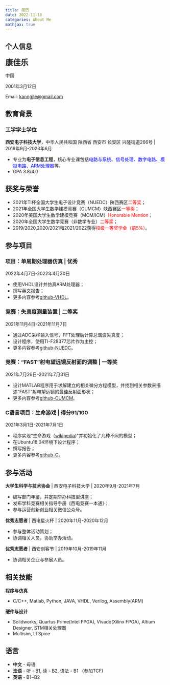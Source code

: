 ```yaml
---
title: 简历
date: 2022-11-18
categories: About Me
mathjax: true
---
```


## 个人信息

<font size="5"><b>康佳乐</b></font>

中国

2001年3月12日

Email: <a href="mailto:kanngjle@gmail.com">kanngjle@gmail.com</a>

## 教育背景

### 工学学士学位
**西安电子科技大学**，中华人民共和国 陕西省 西安市 长安区 兴隆街道266号 | 2019年9月-2023年6月

- 专业为**电子信息工程**，核心专业课包括<span style="color:blue;">电路与系统、信号处理、数字电路、模拟电路、ARM处理器</span>等。
- GPA 3.8/4.0

## 获奖与荣誉

- 2021年TI杯全国大学生电子设计竞赛（NUEDC）陕西赛区<span style="color:red;">二等奖</span>；
- 2021年全国大学生数学建模竞赛（CUMCM）陕西赛区<span style="color:red;">一等奖</span>；
- 2020年美国大学生数学建模竞赛（MCM/ICM）<span style="color:red;">Honorable Mention</span>；
- 2020年全国大学生数学竞赛（非数学专业）<span style="color:red;">二等奖</span>；
- 2019/2020,2020/2021和2021/2022获得<span style="color:red;">校级一等奖学金（前5%）</span>。

## 参与项目

### 项目：单周期处理器仿真 | 优秀
2022年4月7日-2022年4月30日

- 使用VHDL设计并仿真ARM处理器；
- 撰写英文报告；
- 更多内容参考[github-VHDL](https://github.com/kjle/VHDL-2022-Spring)。

### 竞赛：失真度测量装置 | 二等奖
2021年11月4日-2021年11月7日

- 通过ADC采样输入信号，FFT处理后计算总谐波失真度；
- 设计程序，使用TI-F28377芯片作为主控；
- 更多内容参考[github-NUEDC](https://github.com/kjle/2021-NUEDC-A)。

### 竞赛：“FAST”射电望远镜反射面的调整 | 一等奖
2021年7月26日-2021年7月31日

- 设计MATLAB程序用于求解建立的相关微分方程模型，并找到相关参数来描述“FAST”射电望远镜的最佳反射面形状；
- 更多内容参考[github-CUMCM](https://github.com/kjle/2021-CUMCM-A)。

### C语言项目：生命游戏 | 得分91/100
2021年3月1日-2021年7月1日

- 程序实现“生命游戏（[wikipedia](https://zh.wikipedia.org/wiki/%E5%BA%B7%E5%A8%81%E7%94%9F%E5%91%BD%E6%B8%B8%E6%88%8F))”并初始化了几种不同的模型；
- 在Ubuntu18.04环境下设计程序；
- 撰写报告；
- 更多内容参考[github-C](https://github.com/kjle/Project-C-2021-Spring)。

## 参与活动

**大学生科学与技术协会** | 西安电子科技大学 | 2020年9月-2021年7月

- 编写部门年鉴，并定期举办科技型讲座；
- 发布学科竞赛相关指导手册《西电竞赛一本通》；
- 参与运营创新创业相关微信公众号。

**优秀志愿者** | 西电星火杯 | 2020年11月-2020年12月

- 参与整体活动策划；
- 协调相关人员，协助举办活动。

**优秀志愿者** | 西安创客节 | 2019年10月-2019年11月

- 协调相关企业与参展人员。

## 相关技能

**程序与仿真**

- C/C++, Matlab, Python, JAVA, VHDL, Verilog, Assembly(ARM)

**硬件与设计**

- Solidworks, Quartus Prime(Intel FPGA), Vivado(Xilinx FPGA), Altium Designer, STM相关处理器
- Multisim, LTSpice

## 语言

- **中文** - 母语
- **法语** - 听 - B1, 读 - B2, 语法 - B1 （参加TCF)
- **英语** - B1~B2
